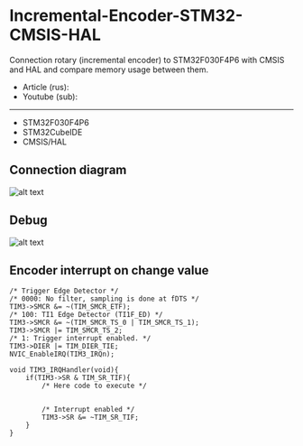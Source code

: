 # Incremental-Encoder-STM32-CMSIS-HAL
 Connection rotary (incremental encoder) to STM32F030F4P6 with CMSIS and HAL and compare memory usage between them.
* Article (rus): 
* Youtube (sub): 
___
* STM32F030F4P6
* STM32CubeIDE
* CMSIS/HAL
 ## Connection diagram
  ![alt text](https://cxemka.com/upload/art/enc/stm32_encoder_connection_diagram.svg)
 ## Debug
   ![alt text]( https://cxemka.com/upload/art/enc/le_enc_counter.png)
 ## Encoder interrupt on change value
 
```
/* Trigger Edge Detector */
/* 0000: No filter, sampling is done at fDTS */
TIM3->SMCR &= ~(TIM_SMCR_ETF);
/* 100: TI1 Edge Detector (TI1F_ED) */
TIM3->SMCR &= ~(TIM_SMCR_TS_0 | TIM_SMCR_TS_1);
TIM3->SMCR |= TIM_SMCR_TS_2;
/* 1: Trigger interrupt enabled. */
TIM3->DIER |= TIM_DIER_TIE;
NVIC_EnableIRQ(TIM3_IRQn);
```
```
void TIM3_IRQHandler(void){
	if(TIM3->SR & TIM_SR_TIF){
		/* Here code to execute */
  
  
		/* Interrupt enabled */
		TIM3->SR &= ~TIM_SR_TIF;
	}
}
```
